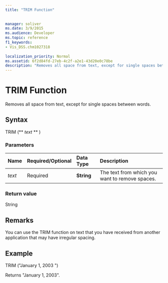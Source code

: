 ```yaml
---
title: "TRIM Function"
 
 
manager: soliver
ms.date: 3/9/2015
ms.audience: Developer
ms.topic: reference
f1_keywords:
- Vis_DSS.chm1027318
 
localization_priority: Normal
ms.assetid: 6f2d84fd-27eb-4c2f-a2e1-43d20e0c78be
description: "Removes all space from text, except for single spaces between words."
---
```


# TRIM Function

Removes all space from text, except for single spaces between words. 
  
## Syntax

TRIM (** *text* ** ) 
  
### Parameters

|**Name**|**Required/Optional**|**Data Type**|**Description**|
|:-----|:-----|:-----|:-----|
| _text_ <br/> |Required  <br/> |**String** <br/> |The text from which you want to remove spaces.  <br/> |
   
### Return value

String
  
## Remarks

You can use the TRIM function on text that you have received from another application that may have irregular spacing.
  
## Example

TRIM ("January 1, 2003 ") 
  
Returns "January 1, 2003". 
  


